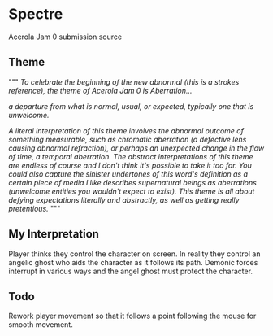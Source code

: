 # Spectre
Acerola Jam 0 submission source

## Theme
"""
*To celebrate the beginning of the new abnormal (this is a strokes reference), the theme of Acerola Jam 0 is Aberration...*

*a departure from what is normal, usual, or expected, typically one that is unwelcome.*

*A literal interpretation of this theme involves the abnormal outcome of something measurable, such as chromatic aberration (a defective lens causing abnormal refraction), or perhaps an unexpected change in the flow of time, a temporal aberration. The abstract interpretations of this theme are endless of course and I don't think it's possible to take it too far. You could also capture the sinister undertones of this word's definition as a certain piece of media I like describes supernatural beings as aberrations (unwelcome entities you wouldn't expect to exist). This theme is all about defying expectations literally and abstractly, as well as getting really pretentious.*
"""

## My Interpretation
Player thinks they control the character on screen. In reality they control an angelic ghost who aids the character as it follows its path. Demonic forces interrupt in various ways and the angel ghost must protect the character.

## Todo
Rework player movement so that it follows a point following the mouse for smooth movement.
